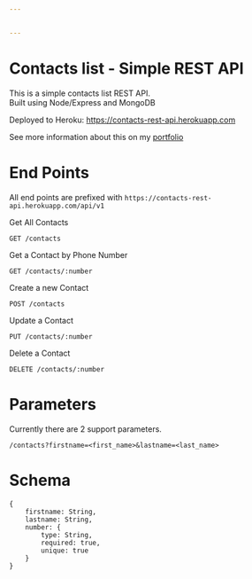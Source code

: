 ```yaml
---


---
```


<h1 id="contacts-list---simple-rest-api">Contacts list - Simple REST API</h1>
<p>This is a simple contacts list REST API.<br>
Built using Node/Express and MongoDB</p>
<p>Deployed to Heroku: <a href="https://contacts-rest-api.herokuapp.com/">https://contacts-rest-api.herokuapp.com</a></p>
<p> See more information about this on my <a href="https://arbaazmeghani.com/portfolio/contacts-list/">portfolio</a><p>

<h1 id="end-points">End Points</h1>
<p>All end points are prefixed with <code>https://contacts-rest-api.herokuapp.com/api/v1</code></p>
<p>Get All Contacts</p>
<pre><code>GET /contacts
</code></pre>
<p>Get a Contact by Phone Number</p>
<pre><code>GET /contacts/:number
</code></pre>
<p>Create a new Contact</p>
<pre><code>POST /contacts
</code></pre>
<p>Update a Contact</p>
<pre><code>PUT /contacts/:number
</code></pre>
<p>Delete a Contact</p>
<pre><code>DELETE /contacts/:number
</code></pre>
<h1 id="parameters">Parameters</h1>
<p>Currently there are 2 support parameters.</p>
<pre><code>/contacts?firstname=&lt;first_name&gt;&amp;lastname=&lt;last_name&gt;
</code></pre>
<h1 id="schema">Schema</h1>
<pre><code>{
    firstname: String,
    lastname: String,
    number: {
        type: String,
        required: true,
        unique: true
    }
}
</code></pre>

